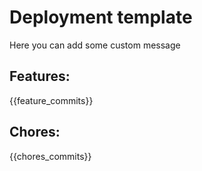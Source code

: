 # Deployment template
Here you can add some custom message

## Features:
{{feature_commits}}

## Chores:
{{chores_commits}}
